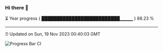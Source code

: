 ### Hi there 👋

⏳ Year progress { ██████████████████████████▁▁▁▁ } 88.23 %

---

⏰ Updated on Sun, 19 Nov 2023 00:40:03 GMT

![Progress Bar CI](https://github.com/Shyam-Makwana/GitHub-Actions-Demo/workflows/Progress%20Bar%20CI/badge.svg)
